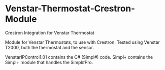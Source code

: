 # Venstar-Thermostat-Crestron-Module
Crestron Integration for Venstar Thermostat

Module for Venstar Thermostats, to use with Crestron.
Tested using Venstar T2000, both the thermostat and the sensor.

VenstarIPControl1.01 contains the C# (Simpl#) code.
Simpl+ contains the Simpl+ module that handles the Simpl#Pro.
